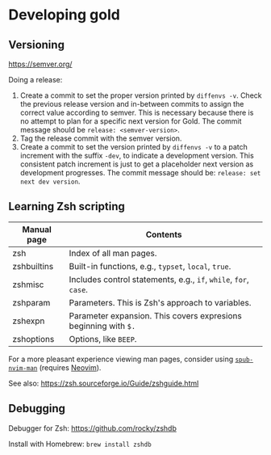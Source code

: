 # Developing gold

## Versioning

<https://semver.org/>

Doing a release:

1. Create a commit to set the proper version printed by `diffenvs -v`. Check the previous release
   version and in-between commits to assign the correct value according to semver. This is necessary
   because there is no attempt to plan for a specific next version for Gold. The commit message
   should be `release: <semver-version>`.
2. Tag the release commit with the semver version.
3. Create a commit to set the version printed by `diffenvs -v` to a patch increment with the suffix
   `-dev`, to indicate a development version. This consistent patch increment is just to get a
   placeholder next version as development progresses. The commit message should be: `release: set
   next dev version`.

## Learning Zsh scripting

| Manual page | Contents |
| --- | --- |
| zsh | Index of all man pages. |
| zshbuiltins | Built-in functions, e.g., `typset`, `local`, `true`. |
| zshmisc | Includes control statements, e.g., `if`, `while`, `for`, `case`. |
| zshparam | Parameters. This is Zsh's approach to variables. |
| zshexpn | Parameter expansion. This covers expresions beginning with `$.` |
| zshoptions | Options, like `BEEP`. |

For a more pleasant experience viewing man pages, consider using
[`spub-nvim-man`](https://github.com/hernancerm/scripts.public/blob/main/spub-nvim-man) (requires
[Neovim](https://neovim.io/)).

See also: <https://zsh.sourceforge.io/Guide/zshguide.html>

## Debugging

Debugger for Zsh: <https://github.com/rocky/zshdb>

Install with Homebrew: `brew install zshdb`
